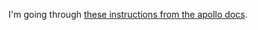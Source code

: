 I'm going through [these instructions from the apollo docs](https://www.apollographql.com/docs/apollo-server/getting-started/).
